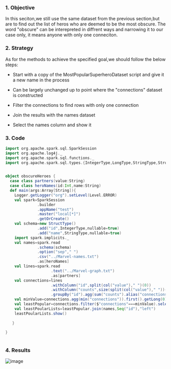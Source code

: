 ### 1. Objective

In this seciton,we still use the same dataset from the previous section,but are to find out the list of heros who are deemed to be
the most obscure. The word "obscure" can be interepreted in diffrent ways and narrowing it to our case only, it means anyone with only one conneciton.


### 2. Strategy

As for the methods to achieve the specified goal,we should follow the below steps:

- Start with a copy of the MostPopularSuperheroDataset script and give it a new name in the process

- Can be largely unchanged up to point where the "connections" dataset is constructed

- Filter the connections to find rows with only one connection

- Join the results with the names dataset

- Select the names column and show it 


### 3. Code

```scala
import org.apache.spark.sql.SparkSession
import org.apache.log4j._
import org.apache.spark.sql.functions._
import org.apache.spark.sql.types.{IntegerType,LongType,StringType,StructType}


object obscureHeroes {
  case class partners(value:String)
  case class heroNames(id:Int,name:String)
  def main(args:Array[String]){
    Logger.getLogger("org").setLevel(Level.ERROR)
    val spark=SparkSession
              .builder
              .appName("test")
              .master("local[*]")
              .getOrCreate()
    val schema=new StructType()
              .add("id",IntegerType,nullable=true)
              .add("name",StringType,nullable=true)
    import spark.implicits._
    val names=spark.read
              .schema(schema)
              .option("sep"," ")
              .csv("../Marvel-names.txt")
              .as[heroNames]
    val lines=spark.read
                    .text("../Marvel-graph.txt")
                    .as[partners]
    val connections=lines
                    .withColumn("id",split(col("value")," ")(0))
                    .withColumn("counts",size(split(col("value")," "))-1)
                    .groupBy("id").agg(sum("counts").alias("connections"))
    val minValue=connections.agg(min("connections")).first().getLong(0)
    val leastPopular=connections.filter($"connections"===minValue).select("id")
    val leastPoularLists=leastPopular.join(names,Seq("id"),"left")
    leastPoularLists.show()
     
   }
   
}
  
```

### 4. Results

![image](https://user-images.githubusercontent.com/53164959/98439040-24896e80-2132-11eb-8c8f-bb9ac6b0687c.png)

